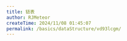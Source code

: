```yaml
---
title: 链表
author: RJMeteor
createTime: 2024/11/08 01:45:07
permalink: /basics/dataStructure/vd93lcgm/
---
```

